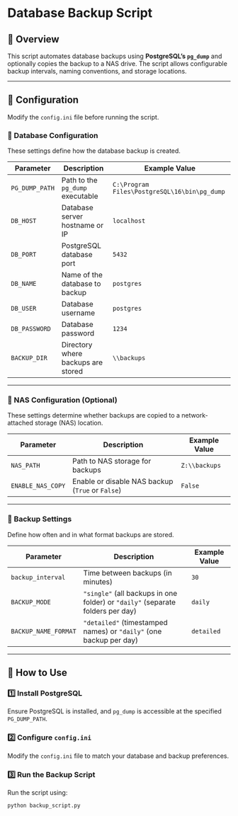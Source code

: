 ﻿# **Database Backup Script**

## 📌 Overview
This script automates database backups using **PostgreSQL’s `pg_dump`** and optionally copies the backup to a NAS drive. The script allows configurable backup intervals, naming conventions, and storage locations.

---

## 📁 Configuration
Modify the `config.ini` file before running the script.

### 🔹 Database Configuration
These settings define how the database backup is created.

| Parameter        | Description                                          | Example Value |
|-----------------|------------------------------------------------------|--------------|
| `PG_DUMP_PATH`  | Path to the `pg_dump` executable                     | `C:\Program Files\PostgreSQL\16\bin\pg_dump` |
| `DB_HOST`       | Database server hostname or IP                        | `localhost` |
| `DB_PORT`       | PostgreSQL database port                              | `5432` |
| `DB_NAME`       | Name of the database to backup                        | `postgres` |
| `DB_USER`       | Database username                                     | `postgres` |
| `DB_PASSWORD`   | Database password                                     | `1234` |
| `BACKUP_DIR`    | Directory where backups are stored                    | `\\backups` |

---

### 🔹 NAS Configuration (Optional)
These settings determine whether backups are copied to a network-attached storage (NAS) location.

| Parameter        | Description                                      | Example Value |
|-----------------|--------------------------------------------------|--------------|
| `NAS_PATH`      | Path to NAS storage for backups                   | `Z:\\backups` |
| `ENABLE_NAS_COPY` | Enable or disable NAS backup (`True` or `False`) | `False` |

---

### 🔹 Backup Settings
Define how often and in what format backups are stored.

| Parameter         | Description                                      | Example Value |
|------------------|--------------------------------------------------|--------------|
| `backup_interval` | Time between backups (in minutes)               | `30` |
| `BACKUP_MODE`    | `"single"` (all backups in one folder) or `"daily"` (separate folders per day) | `daily` |
| `BACKUP_NAME_FORMAT` | `"detailed"` (timestamped names) or `"daily"` (one backup per day) | `detailed` |

---

## 🚀 How to Use
### 1️⃣ Install PostgreSQL
Ensure PostgreSQL is installed, and `pg_dump` is accessible at the specified `PG_DUMP_PATH`.

### 2️⃣ Configure `config.ini`
Modify the `config.ini` file to match your database and backup preferences.

### 3️⃣ Run the Backup Script
Run the script using:
```sh
python backup_script.py
